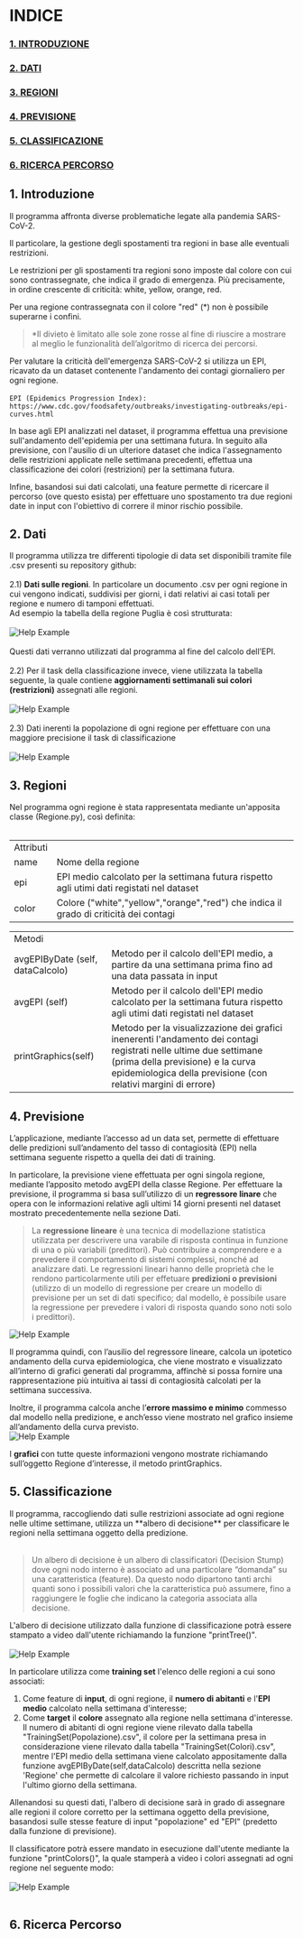 # INDICE
### <a href=#intro>1. INTRODUZIONE</a>
### <a href=#dati>2. DATI</a>
### <a href=#regioni>3. REGIONI</a>
### <a href=#previsione>4. PREVISIONE</a>
### <a href=#classificazione>5. CLASSIFICAZIONE</a>
### <a href=#percorso>6. RICERCA PERCORSO</a>

<h2 id="intro"> 1. Introduzione </h2>
Il programma affronta diverse problematiche legate alla pandemia SARS-CoV-2.

Il particolare, la gestione degli spostamenti tra regioni in base alle eventuali restrizioni.

Le restrizioni per gli spostamenti tra regioni sono imposte dal colore con cui sono contrassegnate, che indica il grado di emergenza. Più precisamente, in ordine crescente di criticità: white, yellow, orange, red.

Per una regione contrassegnata con il colore "red" (*) non è possibile superarne i confini.
>*Il divieto è limitato alle sole zone rosse al fine di riuscire a mostrare al meglio le funzionalità dell’algoritmo di ricerca dei percorsi.

Per valutare la criticità dell'emergenza SARS-CoV-2 si utilizza un EPI, ricavato da un dataset contenente l'andamento dei contagi giornaliero per ogni regione.<br><br>
```EPI (Epidemics Progression Index): https://www.cdc.gov/foodsafety/outbreaks/investigating-outbreaks/epi-curves.html```<br>

In base agli EPI analizzati nel dataset, il programma effettua una previsione sull'andamento dell'epidemia per una settimana futura.
In seguito alla previsione, con l'ausilio di un ulteriore dataset che indica l'assegnamento delle restrizioni applicate nelle settimana precedenti, effettua una classificazione dei colori (restrizioni) per la settimana futura.

Infine, basandosi sui dati calcolati, una feature permette di ricercare il percorso (ove questo esista) per effettuare uno spostamento tra due regioni date in input con l'obiettivo di correre il minor rischio possibile.


<h2 id="dati"> 2. Dati </h2>

Il programma utilizza tre differenti tipologie di data set disponibili tramite file .csv presenti su repository github:<br><br>
2.1) **Dati sulle regioni**. In particolare un documento .csv per ogni regione in cui vengono indicati, suddivisi per giorni, i dati relativi ai casi totali per regione e numero di tamponi effettuati.<br>
Ad esempio la tabella della regione Puglia è così strutturata:<br><br>
![Help Example](/img/Immagine.PNG)<br><br>
Questi dati verranno utilizzati dal programma al fine del calcolo dell’EPI.<br><br>
2.2) Per il task della classificazione invece, viene utilizzata la tabella seguente, la quale contiene **aggiornamenti settimanali sui colori (restrizioni)** assegnati alle regioni.<br><br>
![Help Example](/img/TabellaColori.PNG)<br><br>
2.3) Dati inerenti la popolazione di ogni regione per effettuare con una maggiore precisione il task di classificazione<br><br>
![Help Example](/img/TabellaPopolazione.PNG)<br>

<h2 id="regioni"> 3. Regioni</h2>
Nel programma ogni regione è stata rappresentata mediante un'apposita classe (Regione.py), così definita:<br><br>
<table>
<tr><td>Attributi</td></tr>
<tr><td>name</td><td>Nome della regione</td></tr>
<tr><td>epi</td><td>EPI medio calcolato per la settimana futura rispetto agli utimi dati registati nel dataset</td></tr>
<tr><td>color</td><td>Colore ("white","yellow","orange","red") che indica il grado di criticità dei contagi</td></tr>
</table>
<table>
<tr><td>Metodi</td></tr>
<tr><td>avgEPIByDate (self, dataCalcolo)</td><td>Metodo per il calcolo dell'EPI medio, a partire da una settimana prima fino ad una data passata in input</td></tr>
<tr><td>avgEPI (self)</td><td>Metodo per il calcolo dell'EPI medio calcolato per la settimana futura rispetto agli utimi dati registati nel dataset</td></tr>
<tr><td>printGraphics(self)</td><td>Metodo per la visualizzazione dei grafici inenerenti l'andamento dei contagi registrati nelle ultime due settimane (prima della previsione) e la curva epidemiologica della previsione (con relativi margini di errore)</td></tr>
</table>


<h2 id="previsione"> 4. Previsione</h2>
L’applicazione, mediante l’accesso ad un data set, permette di effettuare delle predizioni sull’andamento del tasso di contagiosità (EPI) nella settimana seguente rispetto a quella dei dati di training.

In particolare, la previsione viene effettuata per ogni singola regione, mediante l’apposito metodo avgEPI della classe Regione. Per effettuare la previsione, il programma si basa sull’utilizzo di un **regressore linare** che opera con le informazioni relative agli ultimi 14 giorni presenti nel dataset mostrato precedentemente nella sezione Dati.
> La **regressione lineare** è una tecnica di modellazione statistica utilizzata per descrivere una varabile di risposta continua in funzione di una o più variabili (predittori). Può contribuire a comprendere e a prevedere il comportamento di sistemi complessi, nonché ad analizzare dati.
Le regressioni lineari hanno delle proprietà che le rendono particolarmente utili per effetuare **predizioni o previsioni** (utilizzo di un modello di regressione per creare un modello di previsione per un set di dati specifico; dal modello, è possibile usare la regressione per prevedere i valori di risposta quando sono noti solo i predittori).

![Help Example](/img/EPI-all.png)

Il programma quindi, con l’ausilio del regressore lineare, calcola un ipotetico andamento della curva epidemiologica, che viene mostrato e visualizzato all’interno di grafici generati dal programma, affinchè si possa fornire una rappresentazione più intuitiva ai tassi di contagiosità calcolati per la settimana successiva.

Inoltre, il programma calcola anche l’**errore massimo e minimo** commesso dal modello nella predizione, e anch’esso viene mostrato nel grafico insieme all’andamento della curva previsto.<br>
![Help Example](/img/EPI-prediction.png)


I **grafici** con tutte queste informazioni vengono mostrate richiamando sull’oggetto Regione d’interesse, il metodo printGraphics.

<h2 id="classificazione"> 5. Classificazione</h2>
Il programma, raccogliendo dati sulle restrizioni associate ad ogni regione nelle ultime settimane, utilizza un **albero di decisione** per classificare le regioni nella settimana oggetto della predizione.<br><br>

>Un albero di decisione è un albero di classificatori (Decision Stump) dove ogni nodo interno è associato ad una particolare “domanda” su una caratteristica (feature). Da questo nodo dipartono tanti archi quanti sono i possibili valori che la caratteristica può assumere, fino a raggiungere le foglie che indicano la categoria associata alla decisione.

L'albero di decisione utilizzato dalla funzione di classificazione potrà essere stampato a video dall'utente richiamando la funzione "printTree()".<br><br>
![Help Example](/img/decisionTree.png)

In particolare utilizza come **training set** l'elenco delle regioni a cui sono associati:
1. Come feature di **input**, di ogni regione, il **numero di abitanti** e l'**EPI medio** calcolato nella settimana d'interesse;<br>
2. Come **target** il **colore** assegnato alla regione nella settimana d'interesse.<br>
Il numero di abitanti di ogni regione viene rilevato dalla tabella "TrainingSet(Popolazione).csv", il colore per la settimana presa in considerazione viene rilevato dalla tabella "TrainingSet(Colori).csv", mentre l'EPI medio della settimana viene calcolato appositamente dalla funzione avgEPIByDate(self,dataCalcolo) descritta nella sezione 'Regione' che permette di calcolare il valore richiesto passando in input l'ultimo giorno della settimana.

Allenandosi su questi dati, l'albero di decisione sarà in grado di assegnare alle regioni il colore corretto per la settimana oggetto della  previsione, basandosi sulle stesse feature di input "popolazione" ed "EPI" (predetto dalla funzione di previsione).

Il classificatore potrà essere mandato in esecuzione dall'utente mediante la funzione "printColors()", la quale stamperà a video i colori assegnati ad ogni regione nel seguente modo: <br><br>
![Help Example](/img/printColors.PNG)<br><br>

<h2 id="percorso"> 6. Ricerca Percorso</h2>
 
